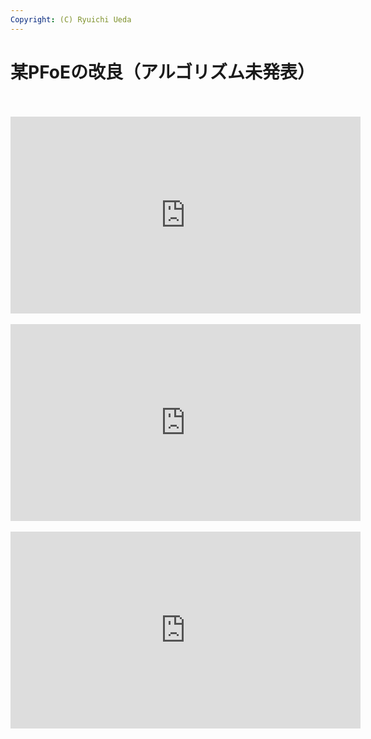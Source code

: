 ```yaml
---
Copyright: (C) Ryuichi Ueda
---
```


# 某PFoEの改良（アルゴリズム未発表）
<br />
<br />
<iframe width="560" height="315" src="https://www.youtube.com/embed/zm0gP6o09lM" frameborder="0" allowfullscreen></iframe><br />
<br />
<iframe width="560" height="315" src="https://www.youtube.com/embed/0JTNi0STv3Q" frameborder="0" allowfullscreen></iframe><br />
<br />
<iframe width="560" height="315" src="https://www.youtube.com/embed/zWNELEoIrQI" frameborder="0" allowfullscreen></iframe><br />
<br />

